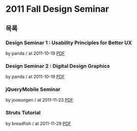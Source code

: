 # 2011 Fall Design Seminar

## 목록

### Design Seminar 1 : Usability Principles for Better UX

by panda / at 2011-10-19
[PDF](https://s3.ap-northeast-2.amazonaws.com/sparcs.home/seminars/panda-20111019-1.pdf)

### Design Seminar 2 : Digital Design Graphics

by panda / at 2011-10-19
[PDF](https://s3.ap-northeast-2.amazonaws.com/sparcs.home/seminars/panda-20111019_1-1.pdf)

### jQueryMobile Seminar

by jooeungen / at 2011-11-23
[PDF](https://s3.ap-northeast-2.amazonaws.com/sparcs.home/seminars/jooeungen-20111123-1.pptx)

### Struts Tutorial

by breadfish / at 2011-11-29
[PDF](https://s3.ap-northeast-2.amazonaws.com/sparcs.home/seminars/breadfish-20111129-1.ppt)
